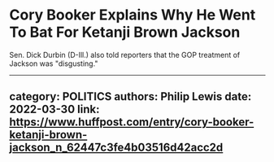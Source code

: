 # Cory Booker Explains Why He Went To Bat For Ketanji Brown Jackson

Sen. Dick Durbin (D-Ill.) also told reporters that the GOP treatment of Jackson was "disgusting."

---
category: POLITICS
authors: Philip Lewis
date: 2022-03-30
link: https://www.huffpost.com/entry/cory-booker-ketanji-brown-jackson_n_62447c3fe4b03516d42acc2d
---
